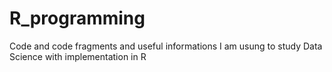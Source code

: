 # R_programming
Code and code fragments and useful informations I am usung to study Data Science with implementation in R
